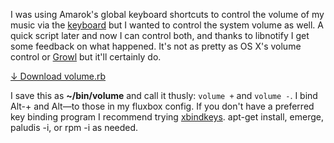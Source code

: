 I was using Amarok's global keyboard shortcuts to control the volume of my music via the <a href="http://pfuca-store.stores.yahoo.net/haphackeylit1.html">keyboard</a> but I wanted to control the system volume as well. A quick script later and now I can control both, and thanks to libnotify I get some feedback on what happened. It's not as pretty as OS X's volume control or <a href="http://growl.info/">Growl</a> but it'll certainly do.

<a href="/f/volume.rb">&darr; Download volume.rb</a>

I save this as <strong>~/bin/volume</strong> and call it thusly: <code>volume +</code> and <code>volume -</code>. I bind Alt-+ and Alt—to those in my fluxbox config. If you don't have a preferred key binding program I recommend trying <a href="http://hocwp.free.fr/xbindkeys/xbindkeys.html">xbindkeys</a>. apt-get install, emerge, paludis -i, or rpm -i as needed.
